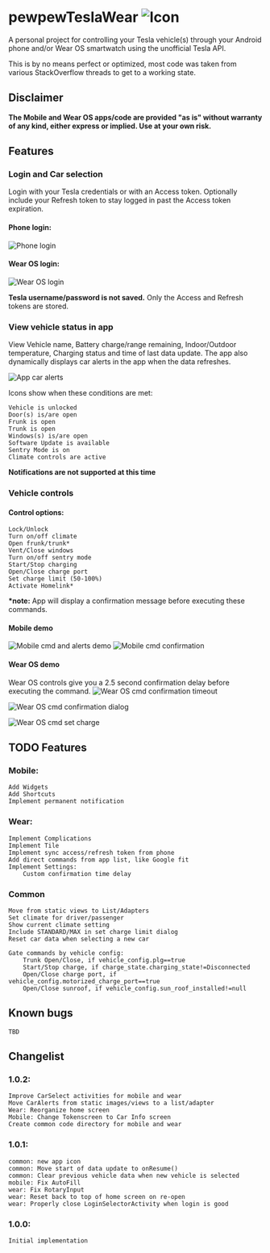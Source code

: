 # pewpewTeslaWear ![Icon](/wear/src/main/res/mipmap-mdpi/pptw_launcher_icon.png)
A personal project for controlling your Tesla vehicle(s) through your Android phone and/or Wear OS smartwatch using the unofficial Tesla API.

This is by no means perfect or optimized, most code was taken from various StackOverflow threads to get to a working state. 

## Disclaimer
<b>The Mobile and Wear OS apps/code are provided "as is" without warranty of any kind, either express or implied. Use at your own risk.</b>

## Features
### Login and Car selection
Login with your Tesla credentials or with an Access token. Optionally include your Refresh token to stay logged in past the Access token expiration.
#### Phone login:
![Phone login](/github_images/mobile_login.gif)

#### Wear OS login:
![Wear OS login](/github_images/wear_login.gif)

<b>Tesla username/password is not saved.</b> Only the Access and Refresh tokens are stored.

### View vehicle status in app
View Vehicle name, Battery charge/range remaining, Indoor/Outdoor temperature, Charging status and time of last data update.
The app also dynamically displays car alerts in the app when the data refreshes.

![App car alerts](/github_images/full_car_alerts.png)

Icons show when these conditions are met:

	Vehicle is unlocked
	Door(s) is/are open
	Frunk is open
	Trunk is open
	Windows(s) is/are open
	Software Update is available
	Sentry Mode is on
	Climate controls are active

<b>Notifications are not supported at this time</b>

### Vehicle controls
#### Control options:
	Lock/Unlock 
	Turn on/off climate
	Open frunk/trunk*
	Vent/Close windows
	Turn on/off sentry mode
	Start/Stop charging
	Open/Close charge port
	Set charge limit (50-100%)
	Activate Homelink*

<b>*note:</b> App will display a confirmation message before executing these commands.

#### Mobile demo
![Mobile cmd and alerts demo](/github_images/mobile_cmd_and_car_alerts.gif) ![Mobile cmd confirmation](/github_images/mobile_cmd_confirmation.gif)

#### Wear OS demo
Wear OS controls give you a 2.5 second confirmation delay before executing the command.
![Wear OS cmd confirmation timeout](/github_images/wear_cmd_timeout.gif)

![Wear OS cmd confirmation dialog](/github_images/wear_cmd_confirmation.gif)

![Wear OS cmd set charge](/github_images/wear_cmd_charge_limit.gif)

## TODO Features
### Mobile:
	Add Widgets
	Add Shortcuts
	Implement permanent notification

### Wear:
	Implement Complications
	Implement Tile
	Implement sync access/refresh token from phone
	Add direct commands from app list, like Google fit
	Implement Settings:
		Custom confirmation time delay 
		
### Common
    Move from static views to List/Adapters
	Set climate for driver/passenger
	Show current climate setting 
	Include STANDARD/MAX in set charge limit dialog
	Reset car data when selecting a new car

	Gate commands by vehicle config:
		Trunk Open/Close, if vehicle_config.plg==true
		Start/Stop charge, if charge_state.charging_state!=Disconnected
		Open/Close charge port, if vehicle_config.motorized_charge_port==true
		Open/Close sunroof, if vehicle_config.sun_roof_installed!=null

## Known bugs
    TBD

## Changelist
### 1.0.2:
	Improve CarSelect activities for mobile and wear
	Move CarAlerts from static images/views to a list/adapter
	Wear: Reorganize home screen
	Mobile: Change Tokenscreen to Car Info screen
	Create common code directory for mobile and wear	

### 1.0.1:
	common: new app icon
	common: Move start of data update to onResume()
	common: Clear previous vehicle data when new vehicle is selected
	mobile: Fix AutoFill
	wear: Fix RotaryInput
	wear: Reset back to top of home screen on re-open
	wear: Properly close LoginSelectorActivity when login is good

### 1.0.0:
	Initial implementation

